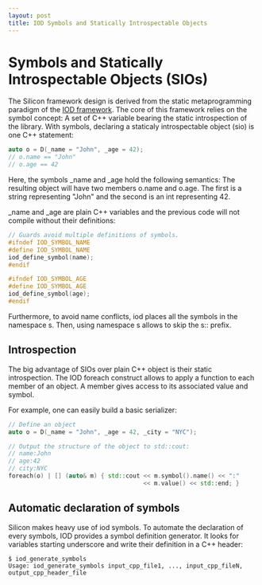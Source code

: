 ```yaml
---
layout: post
title: IOD Symbols and Statically Introspectable Objects
---
```


Symbols and  Statically Introspectable Objects (SIOs)
=============================

The Silicon framework design is derived from the static
metaprogramming paradigm of the [IOD
framework](https://github.com/matt-42/iod).  The core of this
framework relies on the symbol concept: A set of C++ variable
bearing the static introspection of the library. With symbols,
declaring a staticaly introspectable object (sio) is one C++
statement:

```c++
auto o = D(_name = "John", _age = 42);
// o.name == "John"
// o.age == 42
```

Here, the symbols _name and _age hold the following semantics:
The resulting object will have two members o.name and o.age. The
first is a string representing "John" and the second is an int
representing 42.

_name and _age are plain C++ variables and the previous code will not
compile without their definitions:

```c++
// Guards avoid multiple definitions of symbols.
#ifndef IOD_SYMBOL_NAME
#define IOD_SYMBOL_NAME
iod_define_symbol(name);
#endif

#ifndef IOD_SYMBOL_AGE
#define IOD_SYMBOL_AGE
iod_define_symbol(age);
#endif
```

Furthermore, to avoid name conflicts, iod places all the symbols in
the namespace s. Then, using namespace s allows to skip the s:: prefix.


## Introspection

The big advantage of SIOs over plain C++ object is their static
introspection. The IOD foreach construct allows to apply a function to
each member of an object. A member gives access to its associated
value and symbol.

For example, one can easily build a basic serializer:

```c++
// Define an object
auto o = D(_name = "John", _age = 42, _city = "NYC");

// Output the structure of the object to std::cout:
// name:John
// age:42
// city:NYC
foreach(o) | [] (auto& m) { std::cout << m.symbol().name() << ":"
                                      << m.value() << std::end; }

```

## Automatic declaration of symbols

Silicon makes heavy use of iod symbols. To automate the declaration of
every symbols, IOD provides a symbol definition generator. It looks
for variables starting underscore and write their definition in a
C++ header:

```
$ iod_generate_symbols
Usage: iod_generate_symbols input_cpp_file1, ..., input_cpp_fileN, output_cpp_header_file
```
